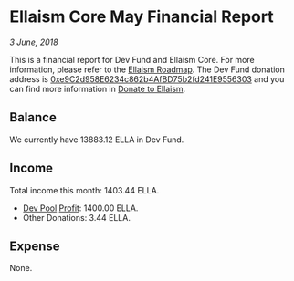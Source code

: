 # Ellaism Core May Financial Report

*3 June, 2018*

This is a financial report for Dev Fund and Ellaism Core. For more information, please refer to the [Ellaism Roadmap](https://ellaism.org/roadmap/). The Dev Fund donation address is [0xe9C2d958E6234c862b4AfBD75b2fd241E9556303](https://explorer.ellaism.org/addr/0xe9C2d958E6234c862b4AfBD75b2fd241E9556303) and you can find more information in [Donate to Ellaism](https://ellaism.org/donate/).

## Balance

We currently have 13883.12 ELLA in Dev Fund.

## Income

Total income this month: 1403.44 ELLA.

* [Dev Pool](https://pool.ellaism.org) [Profit](https://explorer.ellaism.org/tx/0xfef7103963fb7cf201b65f523a63769bcfe69420ba8256e01bbc2bad74cc8691): 1400.00 ELLA.
* Other Donations: 3.44 ELLA.

## Expense

None.
